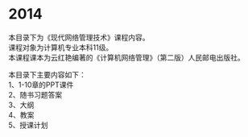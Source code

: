 2014
====

本目录下为《现代网络管理技术》课程内容。    
课程对象为计算机专业本科11级。   
本课程课本为云红艳编著的《计算机网络管理》（第二版）人民邮电出版社。  
   
本目录下主要内容如下：  
1、1-10章的PPT课件   
2、随书习题答案    
3、大纲    
4、教案   
5、授课计划    
